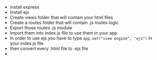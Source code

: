- install express
-   Install ejs
-   Create views folder that will contain your html files
-   Create a routes folder that will contain .js routes logic
-   Export those routes .js module
-   Import them into index.js file to use them in your app
-   In order to use ejs you have to type `app.set("view engine", "ejs")` in your index.js file
-   then convert every .html file to .ejs file
-   
